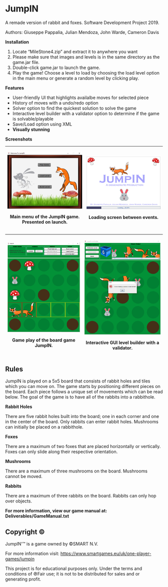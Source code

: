 # JumpIN
A remade version of rabbit and foxes. Software Development Project 2019.

Authors: Giuseppe Pappalia, Julian Mendoza, John Warde, Cameron Davis

**Installation**
1.	Locate “MileStone4.zip” and extract it to anywhere you want
2.	Please make sure that images and levels is in the same directory as the game.jar file.
3.	Double-click game.jar to launch the game.
4.	Play the game! Choose a level to load by choosing the load level option in the main menu or generate a random level by clicking play.

**Features**

* User-friendly UI that highlights availalbe moves for selected piece
* History of moves with a undo/redo option
* Solver option to find the quickest solution to solve the game
* Interactive level builder with a validator option to determine if the game is solvable/playable
* Save/Load option using XML
* **Visually stunning**

**Screenshots**

|<p align="center"><img src="readme_images/main_menu_screen_shot.png" height="75%" width="100%" title="Main menu of the JumpIN game" alt="Main menu"><div align="center">Main menu of the JumpIN game. Presented on launch.</div></p>|<p align="center"><img src="readme_images/load_level_screen_shot.png" height="50%" width="100%" title="Loading screen of the JumpIN game" alt="Loading screen"><div align="center">Loading screen between events.</div></p>|
| --- | --- |

|<p align="center"><img src="readme_images/game_play_screen_shot.png" height="75%" width="100%" title="Game play of the JumpIN game" alt="Game play"><div align="center">Game play of the board game JumpIN.</div></p>|<p align="center"><img src="readme_images/level_builder_screen_shot.png" height="75%" width="100%" title="Level builder of the JumpIN game" alt="Level builder"><div align="center">Interactive GUI level builder with a validator.</div></p>|
| --- | --- |

## Rules

JumpIN is played on a 5x5 board that consists of rabbit holes and tiles which you can move on. The game starts by positioning different pieces on the board. Each piece follows a unique set of movements which can be read below. The goal of the game is to have all of the rabbits into a rabbithole.

**Rabbit Holes**

There are five rabbit holes built into the board; one in each corner and one in the center of the board. Only rabbits can enter rabbit holes. Mushrooms can initially be placed on a rabbithole.

**Foxes**

There are a maximum of two foxes that are placed horizontally or vertically. Foxes can only slide along their respective orientation.

**Mushrooms**

There are a maximum of three mushrooms on the board. Mushrooms cannot be moved.

**Rabbits**

There are a maximum of three rabbits on the board. Rabbits can only hop over objects.

**For more information, view our game manual at: Deliverables/GameManual.txt**
 
## Copyright ©
JumpIN'™ is a game owned by ©SMART N.V. 

For more information visit: https://www.smartgames.eu/uk/one-player-games/jumpin

This project is for educational purposes only. Under the terms and conditions of ℗Fair use; it is not to be distributed for sales and or generating profit.
